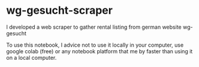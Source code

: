 # wg-gesucht-scraper
I developed a web scraper to gather rental listing from german website wg-gesucht

To use this notebook, I advice not to use it locally in your computer, use google colab (free) or any notebook platform that me by faster than using it on a local computer.
